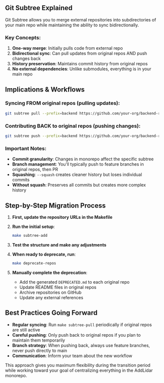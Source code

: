 ## Git Subtree Explained

Git Subtree allows you to merge external repositories into subdirectories of your main repo while maintaining the ability to sync bidirectionally.

### Key Concepts:

1. **One-way merge**: Initially pulls code from external repo
2. **Bidirectional sync**: Can pull updates from original repos AND push changes back
3. **History preservation**: Maintains commit history from original repos
4. **No external dependencies**: Unlike submodules, everything is in your main repo

## Implications & Workflows

### Syncing FROM original repos (pulling updates):

```bash
git subtree pull --prefix=backend https://github.com/your-org/backend-repo.git main --squash
```

### Contributing BACK to original repos (pushing changes):

```bash
git subtree push --prefix=backend https://github.com/your-org/backend-repo.git feature-branch
```

### Important Notes:

- **Commit granularity**: Changes in monorepo affect the specific subtree
- **Branch management**: You'll typically push to feature branches in original repos, then PR
- **Squashing**: `--squash` creates cleaner history but loses individual commits
- **Without squash**: Preserves all commits but creates more complex history

## Step-by-Step Migration Process

1. **First, update the repository URLs in the Makefile**
2. **Run the initial setup**:

   ```bash
   make subtree-add
   ```

3. **Test the structure and make any adjustments**

4. **When ready to deprecate, run**:

   ```bash
   make deprecate-repos
   ```

5. **Manually complete the deprecation**:
   - Add the generated `DEPRECATED.md` to each original repo
   - Update README files in original repos
   - Archive repositories on GitHub
   - Update any external references

## Best Practices Going Forward

- **Regular syncing**: Run `make subtree-pull` periodically if original repos are still active
- **Careful pushing**: Only push back to original repos if you plan to maintain them temporarily
- **Branch strategy**: When pushing back, always use feature branches, never push directly to main
- **Communication**: Inform your team about the new workflow

This approach gives you maximum flexibility during the transition period while working toward your goal of centralizing everything in the AddLidar monorepo.
